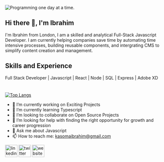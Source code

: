 
![Programming one day at a time.](https://media.licdn.com/dms/image/D5616AQFTmmZwZVeXSA/profile-displaybackgroundimage-shrink_350_1400/0/1670968642685?e=1693440000&v=beta&t=1d480PmaHo_Gqgh87jOwPDhSXfjfpKwIhQ0ruHcNvao)

## Hi there 👋, I'm  Ibrahim
I'm Ibrahim from London, I am a skilled and analytical Full-Stack Javascript Developer. I am currently helping companies save time by automating time intensive processes, building reusable components, and intergrating CMS to simplify content creation and management.

## Skills and Experience

Full Stack Developer | Javascript | React | Node | SQL | Express | Adobe XD

#

[![Top Langs](https://github-readme-stats.vercel.app/api/top-langs/?username=akibrahimug&layout=compact)](https://github.com/anuraghazra/github-readme-stats)

- 🔭 I’m currently working on Exciting Projects 
- 🌱 I’m currently learning Typescript 
- 👯 I’m looking to collaborate on Open Source Projects 
- 🤔 I’m looking for help with finding the right opportunity for growth and career progression 
- 💬 Ask me about Javascript 
- 📫 How to reach me: kasomaibrahim@gmail.com 






[<img src='https://cdn.jsdelivr.net/npm/simple-icons@3.0.1/icons/linkedin.svg' alt='linkedin' height='40'>](https://www.linkedin.com/in/https://www.linkedin.com/in/kasomaibrahim//)  [<img src='https://cdn.jsdelivr.net/npm/simple-icons@3.0.1/icons/twitter.svg' alt='twitter' height='40'>](https://twitter.com/https://twitter.com/Akibrahimug)  [<img src='https://cdn.jsdelivr.net/npm/simple-icons@3.0.1/icons/icloud.svg' alt='website' height='40'>](https://www.kasomaibrahim.dev/)  

